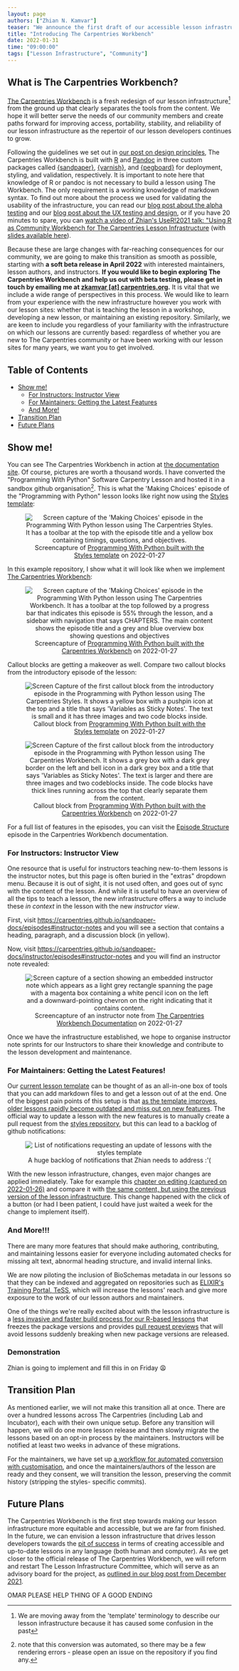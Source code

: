 ```yaml
---
layout: page
authors: ["Zhian N. Kamvar"]
teaser: "We announce the first draft of our accessible lesson infrastructure and call for beta testers"
title: "Introducing The Carpentries Workbench"
date: 2022-01-31
time: "09:00:00"
tags: ["Lesson Infrastructure", "Community"]
---
```


## What is The Carpentries Workbench?

[The Carpentries Workbench][workbench] is a fresh redesign of our lesson
infrastructure[^1] from the ground up that clearly separates the tools from the content.
We hope it will better serve the needs of our community members and create
paths forward for improving access, portability, stability, and reliability of
our lesson infrastructure as the repertoir of our lesson developers continues
to grow.

Following the guidelines we set out in [our post on design principles][design-principles], The Carpentries Workbench is built with
[R](https://r-project.org) and [Pandoc](https://pandoc.org) in three custom
packages called [{sandpaper}], [{varnish}], and [{pegboard}] for deployment,
styling, and validation, respectively. It is important to note here that
knowledge of R or pandoc is not necessary to build a lesson using The
Workbench. The only requirement is a working knowledge of markdown syntax.
To find out more about the process we used for validating the usability of the
infrastructure, you can read our [blog post about the alpha testing][alpha-test]
and our [blog post about the UX testing and design][ux-test], or if you have 20 
minutes to spare, you can [watch a video of Zhian's UseR!2021 talk: "Using R as Community Workbench for The Carpentries Lesson Infrastructure][yt-vid]
(with [slides available here](https://zkamvar.github.io/user2021/#1)).

Because these are large changes with far-reaching consequences for our community,
we are going to make this transition as smooth as possible, starting with **a
soft beta release in April 2022** with interested maintainers, lesson authors, and
instructors. **If you would like to begin exploring The Carpentries Workbench
and help us out with beta testing, please get in touch by emailing me at 
<a href="mailto:zkamvar@carpentries.org?subject=I would like to beta test The Carpentries Workbench">zkamvar [at] carpentries.org</a>.**
It is vital that we include a wide range of perspectives in this process.
We would like to learn from your experience with the new infrastructure 
however you work with our lesson sites: 
whether that is teaching the lesson in a workshop, 
developing a new lesson, 
or maintaining an existing repository.
Similarly, we are keen to include you regardless of your familiarity with the infrastructure on which our
lessons are currently based: 
regardless of whether you are new to The Carpentries community or 
have been working with our lesson sites for many years,
we want you to get involved.

## Table of Contents

 - [Show me!](#show-me)
   - [For Instructors: Instructor View](#for-instructors-instructor-view)
   - [For Maintainers: Getting the Latest Features](#for-maintainers-getting-the-latest-features)
   - [And More!](#and-more)
 - [Transition Plan](#transition-plan)
 - [Future Plans](#future-plans)

## Show me!

You can see The Carpentries Workbench in action at [the documentation 
site][workbench]. Of course, pictures are worth a thousand words. I have
converted the "Programming With Python" Software Carpentry Lesson and hosted it
in a sandbox github organisation[^2]. This is what the 'Making Choices' episode
of the "Programming with Python" lesson looks like right now using the [Styles template][styles]:

<figure style="text-align: center">
  <img src="{{site.urlimg }}/blog/2022/01/2022-01-31-python-choice-old.png" 
   alt="Screen capture of the 'Making Choices' episode in the Programming With Python lesson using The Carpentries Styles. It has a toolbar at the top with the episode title and a yellow box containing timings, questions, and objectives."/>
  <figcaption>
Screencapture of <a href="https://swcarpentry.github.io/python-novice-inflammation/07-cond/">Programming With Python built with the Styles template</a> on 2022-01-27
  </figcaption>
</figure>

In this example repository, I show what it will look like when we implement [The
Carpentries Workbench][workbench]:

<figure style="text-align: center">
  <img src="{{site.urlimg }}/blog/2022/01/2022-01-31-python-choice.png" 
   alt="Screen capture of the 'Making Choices' episode in the Programming With Python lesson using The Carpentries Workbench. It has a toolbar at the top followed by a progress bar that indicates this episode is 55% through the lesson, and a sidebar with navigation that says CHAPTERS. The main content shows the episode title and a grey and blue overview box showing questions and objectives "/>
  <figcaption>
Screencapture of <a href="https://fishtree-attempt.github.io/python-novice-inflammation/07-cond">Programming With Python built with the Carpentries Workbench</a> on 2022-01-27
  </figcaption>
</figure>

Callout blocks are getting a makeover as well. Compare two callout blocks from 
the introductory episode of the lesson:

<figure style="text-align: center">
  <img src="{{site.urlimg }}/blog/2022/01/2022-01-31-python-callout-old.png" 
   alt="Screen Capture of the first callout block from the introductory episode in the Programming with Python lesson using The Carpentries Styles. It shows a yellow box with a pushpin icon at the top and a title that says 'Variables as Sticky Notes'. The text is small and it has three images and two code blocks inside."/>
  <figcaption>
Callout block from <a href="https://swcarpentry.github.io/python-novice-inflammation/01-intro/">Programming With Python built with the Styles template</a> on 2022-01-27
  </figcaption>
</figure>

<figure style="text-align: center">
  <img src="{{site.urlimg }}/blog/2022/01/2022-01-31-python-callout.png" 
   alt="Screen Capture of the first callout block from the introductory episode in the Programming with Python lesson using The Carpentries Workbench. It shows a grey box with a  dark grey border on the left and bell icon in a dark grey box and a title that says 'Variables as Sticky Notes'. The text is larger and there are three images and two codeblocks inside. The code blocks have thick lines running across the top that clearly separate them from the content."/>
  <figcaption>
Callout block from <a href="https://fishtree-attempt.github.io/python-novice-inflammation/01-intro">Programming With Python built with the Carpentries Workbench</a> on 2022-01-27
  </figcaption>
</figure>

For a full list of features in the episodes, you can visit the [Episode 
Structure](https://carpentries.github.io/sandpaper-docs/episodes.html) episode 
in the Carpentries Workbench documentation. 

### For Instructors: Instructor View

One resource that is useful for instructors teaching new-to-them lessons is the
instructor notes, but this page is often buried in the "extras" dropdown menu.
Because it is out of sight, it is not used often, and goes out of sync with the
content of the lesson.
And while it is useful to have an overview of all the tips to teach a lesson, the new infrastructure offers a way
to include these _in context_ in the lesson with the new _instructor view_.

First, visit <https://carpentries.github.io/sandpaper-docs/episodes#instructor-notes> and you will see a section that contains a heading, paragraph, and a discussion block (in yellow).

Now, visit <https://carpentries.github.io/sandpaper-docs/instructor/episodes#instructor-notes> and you will find an instructor note revealed:

<figure style="text-align: center">
  <img src="{{site.urlimg }}/blog/2022/01/2022-01-31-instructor-note.png" 
   alt="Screen capture of a section showing an embedded instructor note which appears as a light grey rectangle spanning the page with a magenta box containing a white pencil icon on the left and a downward-pointing chevron on the right indicating that it contains content."/>
  <figcaption>
Screencapture of an instructor note from <a href="https://carpentries.github.io/sandpaper-docs/episodes#instructor-notes">The Carpentries Workbench Documentation</a> on 2022-01-27
  </figcaption>
</figure>

Once we have the infrastructure established, we hope to organise instructor
note sprints for our Instructors to share their knowledge and contribute to the
lesson development and maintenance.

### For Maintainers: Getting the Latest Features!

Our [current lesson template][styles] can be thought of as an all-in-one box of
tools that you can add markdown files to and get a lesson out of at the end. One
of the biggest pain points of this setup is that [as the template improves, older lessons rapidly become outdated and miss out on new features][slide-19].
The official way to update a lesson with the new features is to manually create
a pull request from the [styles repository][styles], but this can lead to a 
backlog of github notifications:

<figure style="text-align: center">
  <img src="{{ site.urlimg }}/blog/2022/01/2022-01-31-gh-notifications.png" 
   alt="List of notifications requesting an update of lessons with the styles template"/>
  <figcaption>
A huge backlog of notifications that Zhian needs to address :'(
  </figcaption>
</figure>

With the new lesson infrastructure, changes, even major changes are applied
immediately. Take for example this [chapter on editing (captured on 2022-01-26)][new-episodes]
and compare it with [the same content, but using the previous version of the lesson infrastructure][old-episodes]. This change
happened with the click of a button (or had I been patient, I could have just
waited a week for the change to implement itself). 

### And More!!!

There are many more features that should make authoring, contributing, and
maintaining lessons easier for everyone including automated checks for 
missing alt text, abnormal heading structure, and invalid internal links.

We are now piloting the inclusion of BioSchemas metadata in our
lessons so that they can be indexed and aggregated on repositories such as 
[ELIXIR's Training Portal, TeSS](https://tess.elixir-europe.org/), which will
increase the lessons' reach and give more exposure to the
work of our lesson authors and maintainers.

One of the things we're really excited about with the lesson infrastructure is a
[less invasive and faster build process for our R-based lessons][sandpaper-cache]
that freezes the package versions and provides [pull request previews][pr-preview] 
that will avoid lessons suddenly breaking when new package versions are released.

### Demonstration

Zhian is going to implement and fill this in on Friday :weary:

## Transition Plan

As mentioned earlier, we will not make this transition all at once. There are
over a hundred lessons across The Carpentries (including Lab and Incubator),
each with their own unique setup. Before any transition will happen, we will do
one more lesson release and then slowly migrate the lessons based on an opt-in
process by the maintainers. Instructors will be notified at least two
weeks in advance of these migrations. 

For the maintainers, we have set up [a workflow for automated conversion with
customisation](https://github.com/data-lessons/lesson-transition/), and once
the maintainers/authors of the lesson are ready and they consent, we will
transition the lesson, preserving the commit history (stripping the styles-
specific commits).

## Future Plans

The Carpentries Workbench is the first step towards making our lesson
infrastructure more equitable and accessible, but we are far from finished. In
the future, we can envision a lesson infrastructure that drives lesson
developers towards the [pit of success](https://engineering.rice.edu/news/hadley-wickham-identifies-good-design-data-science) in terms of creating accessible and
up-to-date lessons in any language (both human and computer). As we get closer
to the official release of The Carpentries Workbench, we will reform and restart
The Lesson Infrastructure Committee, which will serve as an advisory board for
the project, as [outlined in our blog post from December 2021](https://carpentries.org/blog/2021/12/lesson-infrastructure-committee/).

OMAR PLEASE HELP THING OF A GOOD ENDING


[design-principles]: https://carpentries.org/blog/2020/08/lesson-template-design/
[{sandpaper}]: https://carpentries.github.io/sandpaper/
[{pegboard}]: https://carpentries.github.io/pegboard/
[{varnish}]: https://github.com/carpentries/varnish#readme
[alpha-test]: https://carpentries.org/blog/2021/07/infrastructure-testing/
[ux-test]: https://carpentries.org/blog/2021/05/lesson-template-design-process/
[yt-vid]: https://www.youtube.com/watch?v=vd8XZSuY_Rs&list=PLSFzyC3wp8-csb8rtreOUoW8C_1J87QD5&index=1&t=1271s
[workbench]: https://carpentries.github.io/sandpaper-docs
[styles]: https://github.com/carpentries/styles/
[slide-19]: https://zkamvar.github.io/user2021/#19
[old-episodes]: https://web.archive.org/web/20220125163344/https://carpentries.github.io/sandpaper-docs/episodes.html
[new-episodes]: https://web.archive.org/web/20220127011238/https://carpentries.github.io/sandpaper-docs/episodes.html
[sandpaper-cache]: https://carpentries.github.io/sandpaper/articles/building-with-renv.html
[pr-preview]: https://carpentries.github.io/sandpaper-docs/instructor/pull-request.html

[^1]: We are moving away from the 'template' terminology to describe our lesson infrastructure because it has caused some confusion in the past
[^2]: note that this conversion was automated, so there may be a few rendering
  errors - please open an issue on the repository if you find any.

